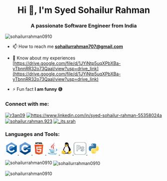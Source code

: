 <h1 align="center">Hi 👋, I'm Syed Sohailur Rahman</h1>
<h3 align="center">A passionate Software Engineer from India</h3>

<p align="left"> <img src="https://komarev.com/ghpvc/?username=sohailurrahman0910&label=Profile%20views&color=0e75b6&style=flat" alt="sohailurrahman0910" /> </p>

- 📫 How to reach me **sohailurrahman707@gmail.com**

- 📄 Know about my experiences [https://drive.google.com/file/d/1JYiNtp5uqXPbXBa-yTbnnRR32o73Qaal/view?usp=drive_link](https://drive.google.com/file/d/1JYiNtp5uqXPbXBa-yTbnnRR32o73Qaal/view?usp=drive_link)

- ⚡ Fun fact **I am funny 😅**

<h3 align="left">Connect with me:</h3>
<p align="left">
<a href="https://twitter.com/r3an09" target="blank"><img align="center" src="https://raw.githubusercontent.com/rahuldkjain/github-profile-readme-generator/master/src/images/icons/Social/twitter.svg" alt="r3an09" height="30" width="40" /></a>
<a href="https://linkedin.com/in/https://www.linkedin.com/in/syed-sohailur-rahman-55358024a" target="blank"><img align="center" src="https://raw.githubusercontent.com/rahuldkjain/github-profile-readme-generator/master/src/images/icons/Social/linked-in-alt.svg" alt="https://www.linkedin.com/in/syed-sohailur-rahman-55358024a" height="30" width="40" /></a>
<a href="https://fb.com/sohailur.rahman.923" target="blank"><img align="center" src="https://raw.githubusercontent.com/rahuldkjain/github-profile-readme-generator/master/src/images/icons/Social/facebook.svg" alt="sohailur.rahman.923" height="30" width="40" /></a>
<a href="https://instagram.com/_its.srah" target="blank"><img align="center" src="https://raw.githubusercontent.com/rahuldkjain/github-profile-readme-generator/master/src/images/icons/Social/instagram.svg" alt="_its.srah" height="30" width="40" /></a>
</p>

<h3 align="left">Languages and Tools:</h3>
<p align="left"> <a href="https://www.cprogramming.com/" target="_blank" rel="noreferrer"> <img src="https://raw.githubusercontent.com/devicons/devicon/master/icons/c/c-original.svg" alt="c" width="40" height="40"/> </a> <a href="https://www.w3schools.com/cpp/" target="_blank" rel="noreferrer"> <img src="https://raw.githubusercontent.com/devicons/devicon/master/icons/cplusplus/cplusplus-original.svg" alt="cplusplus" width="40" height="40"/> </a> <a href="https://www.w3.org/html/" target="_blank" rel="noreferrer"> <img src="https://raw.githubusercontent.com/devicons/devicon/master/icons/html5/html5-original-wordmark.svg" alt="html5" width="40" height="40"/> </a> <a href="https://www.java.com" target="_blank" rel="noreferrer"> <img src="https://raw.githubusercontent.com/devicons/devicon/master/icons/java/java-original.svg" alt="java" width="40" height="40"/> </a> <a href="https://www.linux.org/" target="_blank" rel="noreferrer"> <img src="https://raw.githubusercontent.com/devicons/devicon/master/icons/linux/linux-original.svg" alt="linux" width="40" height="40"/> </a> <a href="https://www.photoshop.com/en" target="_blank" rel="noreferrer"> <img src="https://raw.githubusercontent.com/devicons/devicon/master/icons/photoshop/photoshop-line.svg" alt="photoshop" width="40" height="40"/> </a> <a href="https://www.python.org" target="_blank" rel="noreferrer"> <img src="https://raw.githubusercontent.com/devicons/devicon/master/icons/python/python-original.svg" alt="python" width="40" height="40"/> </a> </p>

<p><img align="left" src="https://github-readme-stats.vercel.app/api/top-langs?username=sohailurrahman0910&show_icons=true&locale=en&layout=compact" alt="sohailurrahman0910" /></p>

<p>&nbsp;<img align="center" src="https://github-readme-stats.vercel.app/api?username=sohailurrahman0910&show_icons=true&locale=en" alt="sohailurrahman0910" /></p>

<p><img align="center" src="https://github-readme-streak-stats.herokuapp.com/?user=sohailurrahman0910&" alt="sohailurrahman0910" /></p>
